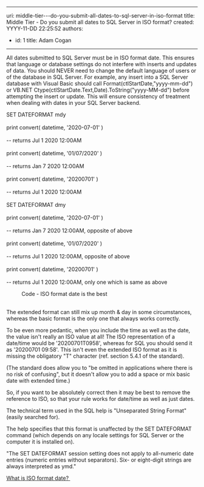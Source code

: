

---
uri: middle-tier---do-you-submit-all-dates-to-sql-server-in-iso-format
title: Middle Tier - Do you submit all dates to SQL Server in ISO format?
created: YYYY-11-DD 22:25:52
authors:
  - id: 1
    title: Adam Cogan
---




<span class='intro'> <p class="ssw15-rteElement-P">All dates submitted to SQL Server must be in ISO format date. This ensures that language or database settings do not interfere with inserts and updates of data. You should&#160;NEVER&#160;need to change the default language of users or of the database in SQL Server. For example, any insert into a SQL Server database with Visual Basic should call Format(ctlStartDate,&quot;yyyy-mm-dd&quot;) or VB.NET Ctype(ctlStartDate.Text,Date).ToString(&quot;yyyy-MM-dd&quot;) before attempting the insert or update. This will ensure consistency of treatment when dealing with dates in your SQL Server backend.​​<br></p> </span>

<p class="ssw15-rteElement-CodeArea">​SET DATEFORMAT mdy<br><br> print convert( datetime, '2020-07-01' )<br><br> -- returns Jul 1 2020&#160;12&#58;00AM<br><br> print convert( datetime, '01/07/2020' )<br><br> -- returns Jan 7 2020 12&#58;00AM<br><br> print convert( datetime, '20200701' )<br><br> -- returns Jul 1 2020 12&#58;00AM<br><br>SET DATEFORMAT dmy<br><br> print convert( datetime, '2020-07-01' )<br><br> -- returns Jan 7 2020&#160;12&#58;00AM, opposite of above<br><br> print convert( datetime, '01/07/2020' )<br><br> -- returns Jul 1 2020 12&#58;00AM, opposite of above<br><br> print convert( datetime, '20200701' )<br><br> -- returns Jul 1 2020 12&#58;00AM, only one which is same as above</p><dd class="ssw15-rteElement-FigureGood">​Code - ISO format date is the best<br></dd><p><br>The extended format can still mix up month &amp; day in some circumstances, whereas the basic format is the only one that always works correctly.</p><p>To be even more pedantic, when you include the time as well as the date, the value isn't really an ISO value at all! The ISO representation of a date/time would be '20200701T0958', whereas for SQL you should send it as '2020​0701 09&#58;58'. This isn't even the extended ISO format as it is missing the obligatory &quot;T&quot; character (ref. section 5.4.1 of the standard).</p><p>(The standard does allow you to &quot;be omitted in applications where there is no risk of confusing&quot;, but it doesn't allow you to add a space or mix basic date with extended time.)</p><p>So, if you want to be absolutely correct then it may be best to remove the reference to ISO, so that your rule works for date/time as well as just dates.</p><p>The technical term used in the SQL help is &quot;Unseparated String Format&quot; (easily searched for).</p><p>The help specifies that this format is unaffected by the SET DATEFORMAT command (which depends on any locale settings for SQL Server or the computer it is installed on).</p><p>&quot;The SET DATEFORMAT session setting does not apply to all-numeric date entries (numeric entries without separators). Six- or eight-digit strings are always interpreted as ymd.&quot;</p><p><a href="https&#58;//www.w3.org/QA/Tips/iso-date">​What is ISO format date?&#160;​</a><br></p>


